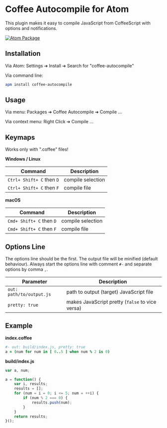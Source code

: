 
# Coffee Autocompile for Atom

This plugin makes it easy to compile JavaScript from CoffeeScript with options and notifications.

[![Atom Package](https://img.shields.io/apm/dm/coffee-autocompile.svg?style=flat-square)](https://atom.io/packages/coffee-autocompile)

## Installation

Via Atom: Settings ➔ Install ➔ Search for "coffee-autocompile"

Via command line:

```sh
apm install coffee-autocompile
```

## Usage

Via menu: Packages ➔ Coffee Autocompile ➔ Compile ...

Via context menu: Right Click ➔ Compile ...

## Keymaps

Works only with ".coffee" files!

**Windows / Linux**

| Command | Description |
| --- | --- |
| `Ctrl+ Shift+ C` then `D` | compile selection |
| `Ctrl+ Shift+ C` then `F` | compile file |

**macOS**

| Command | Description |
| --- | --- |
| `Cmd+ Shift+ C` then `D` | compile selection |
| `Cmd+ Shift+ C` then `F` | compile file |

## Options Line

The options line should be the first. The output file will be minified (default behaviour). Always start the options line with comment `#-` and separate options by comma `,`.

| Parameter | Description |
| --- | --- |
| `out: path/to/output.js` | path to output (target) JavaScript file |
| `pretty: true` | makes JavaScript pretty (`false` to vice versa) |

## Example

**index.coffee**

```coffee
#- out: build/index.js, pretty: true
a = (num for num in [ 0..5 ] when num % 2 is 0)
```

**build/index.js**

```js
var a, num;

a = function() {
    var i, results;
    results = [];
    for (num = i = 0; i <= 5; num = ++i) {
        if (num % 2 === 0) {
            results.push(num);
        }
    }
    return results;
}();
```
